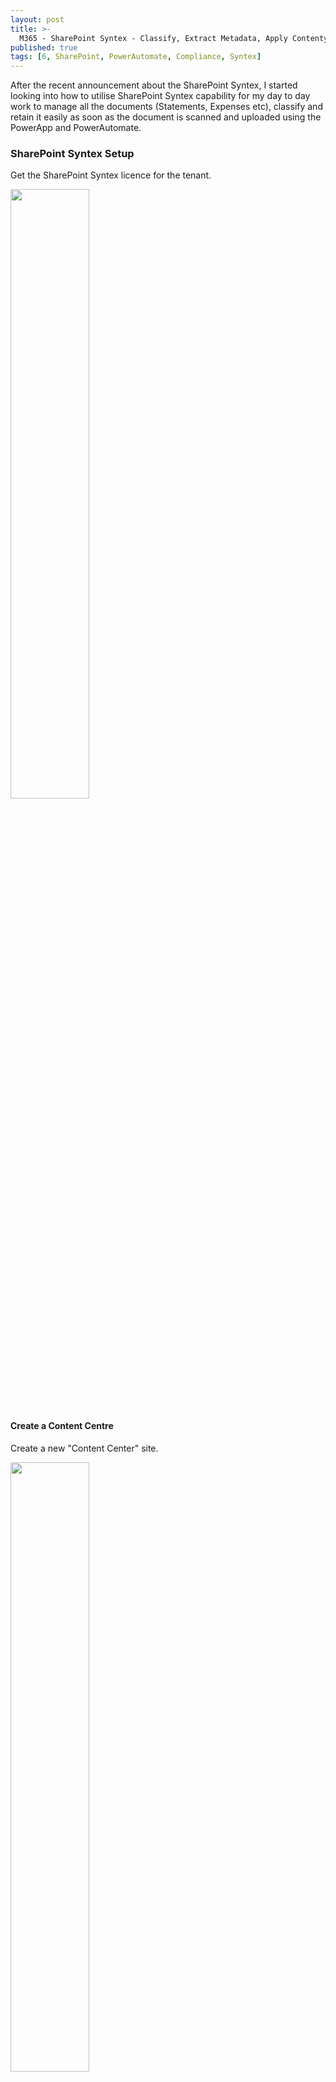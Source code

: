 ```yaml
---
layout: post
title: >-
  M365 - SharePoint Syntex - Classify, Extract Metadata, Apply Contentype and Retain documents automatically.
published: true
tags: [6, SharePoint, PowerAutomate, Compliance, Syntex]
---
```


After the recent announcement about the SharePoint Syntex, I started looking into how to utilise SharePoint Syntex capability for my day to day work to manage all the documents (Statements, Expenses etc), classify and retain it easily as soon as the document is scanned and uploaded using the PowerApp and PowerAutomate.

### SharePoint Syntex Setup

Get the SharePoint Syntex licence for the tenant.

<img src="../images/posts/6/SharePoint-Syntex-Product.png" width="50%" height="50%">

#### Create a Content Centre

Create a new "Content Center" site.

<img src="../images/posts/6/Content-Center-Template.png" width="50%" height="50%">

Go to the Content Centre site

<img src="../images/posts/6/Content-Center-Site.png" width="50%" height="50%">

### Create a model

Once the content centre is ready, Create a model 'Expenses' to train some sample content for classification, extraction and apply it to a document library.

<img src="../images/posts/6/Create-Model-1.png" width="80%" height="80%">

The above creates the model with a new Intelligent Document content type.

<img src="../images/posts/6/Model-ContentType.png" width="80%" height="80%">

Train, Classify, Extract Metadata and Publish the model to a library.

<img src="../images/posts/6/Create-Model.png" width="80%" height="80%">

#### Add example files

Upload a list of sample documents to the model.

<img src="../images/posts/6/Sample-Model-Files.png" width="40%" height="40%">

#### Classify files and run training

Classify the uploaded sample files for the type 'Expenses'.

<img src="../images/posts/6/Train_Classify_files.png" width="70%" height="70%">

#### Create and Train Extractors

Create an Extractor 'Total' to get the Total amount from the expenses document and Train it with the sample uploaded documents.

<img src="../images/posts/6/Create-Extractor-Train.png" width="70%" height="70%">

The above step will extract the data and store it as a metadata in the document library.

#### Apply model to libraries

Apply the model to a document library by selecting the site and the document library.

<img src="../images/posts/6/Apply-Model-Library.png" width="70%" height="70%">

The applied model can be removed from the model dashboard page.

<img src="../images/posts/6/Model-Libraries.png" width="70%" height="70%">

Once the model is applied to the document library, it publishes the 'Expenses' model content type with the additional metadata like 'Classification Date', 'Confidential Score' and along with the 'Total' extracted metadata specified in the model.

<img src="../images/posts/6/Library-ContentTypes.png" width="70%" height="70%">

Now we have the model created and applied to a document library ready to classify and extract the data.

### Create a powerapp to scan and upload the document

Create a PowerApp / PowerAutomate (based on <a target='_blank' href='https://www.youtube.com/watch?v=3QaiM8SeWfM'>Shane Young - PowerApp video</a>) to scan and upload the document to the above library.

<img src="../images/posts/6/powerapp-scan.png" width="70%" height="70%">

Link the below PowerAutomate to upload to upload the scanned document.

<img src="../images/posts/6/powerautomate-scan.png" width="70%" height="70%">

### Scan and Upload the document

Now lets scan the document and upload it to the document library.

#### Scan the document
<img src="../images/posts/6/powerapp-syntex-scan.png" width="20%" height="20%">

#### Upload the document to the SharePoint library
<img src="../images/posts/6/model-document-upload.png" width="70%" height="70%">

#### Document classified and metadata extracted based on the model configuration

Once the document is uploaded to the document library, the model will scan and extract the metadata accordingly.
In this case, it has automatically extracted the Total amount spend on the expenses and update the 'Total' metadata column and updates the content type as 'Expenses'

<img src="../images/posts/6/model-document-classified.png" width="70%" height="70%">

### Retain document based on the Content Type

The above can also be used to apply the retention label to the document based on the model so that the contents can be retained based on the type of document.

#### Set the Retention label on the model

The model can be set to apply label at the time of classification as below.

<img src="../images/posts/6/model-retentionlabel.png" width="70%" height="70%">

Once it is configured, the retention label is applied at the time of classification.

<img src="../images/posts/6/document-sample-with-retention.png" width="70%" height="70%">
